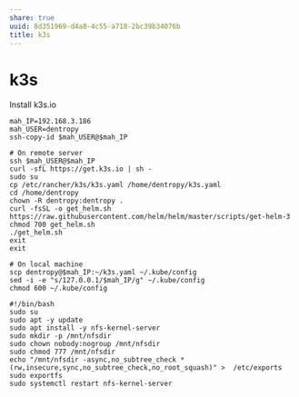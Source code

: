 ```yaml
---
share: true
uuid: 8d351969-d4a8-4c55-a718-2bc39b34076b
title: k3s
---
```

# k3s
Install k3s.io

    mah_IP=192.168.3.186
    mah_USER=dentropy
    ssh-copy-id $mah_USER@$mah_IP
    
    # On remote server
    ssh $mah_USER@$mah_IP
    curl -sfL https://get.k3s.io | sh -
    sudo su
    cp /etc/rancher/k3s/k3s.yaml /home/dentropy/k3s.yaml
    cd /home/dentropy
    chown -R dentropy:dentropy .
    curl -fsSL -o get_helm.sh https://raw.githubusercontent.com/helm/helm/master/scripts/get-helm-3
    chmod 700 get_helm.sh
    ./get_helm.sh
    exit
    exit
    
    # On local machine
    scp dentropy@$mah_IP:~/k3s.yaml ~/.kube/config
    sed -i -e "s/127.0.0.1/$mah_IP/g" ~/.kube/config
    chmod 600 ~/.kube/config

    #!/bin/bash
    sudo su
    sudo apt -y update
    sudo apt install -y nfs-kernel-server
    sudo mkdir -p /mnt/nfsdir
    sudo chown nobody:nogroup /mnt/nfsdir
    sudo chmod 777 /mnt/nfsdir
    echo "/mnt/nfsdir -async,no_subtree_check *(rw,insecure,sync,no_subtree_check,no_root_squash)" >  /etc/exports
    sudo exportfs
    sudo systemctl restart nfs-kernel-server